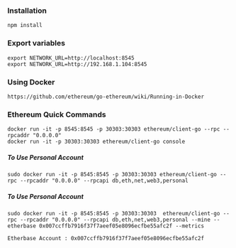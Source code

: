 
### Installation
```
npm install
```

### Export variables
```
export NETWORK_URL=http://localhost:8545
export NETWORK_URL=http://192.168.1.104:8545
```

### Using Docker
```
https://github.com/ethereum/go-ethereum/wiki/Running-in-Docker
```

### Ethereum Quick Commands
```
docker run -it -p 8545:8545 -p 30303:30303 ethereum/client-go --rpc --rpcaddr "0.0.0.0"
docker run -it -p 30303:30303 ethereum/client-go console
```

##### To Use Personal Account
```
sudo docker run -it -p 8545:8545 -p 30303:30303 ethereum/client-go --rpc --rpcaddr "0.0.0.0" --rpcapi db,eth,net,web3,personal
```

##### To Use Personal Account
```
sudo docker run -it -p 8545:8545 -p 30303:30303  ethereum/client-go --rpc --rpcaddr "0.0.0.0" --rpcapi db,eth,net,web3,personal --mine --etherbase 0x007ccffb7916f37f7aeef05e8096ecfbe55afc2f --metrics
```


```
Etherbase Account : 0x007ccffb7916f37f7aeef05e8096ecfbe55afc2f
```